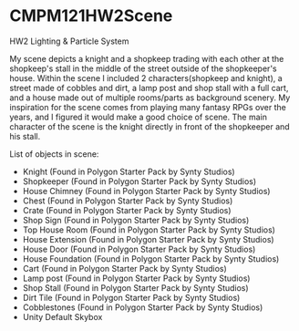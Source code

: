 # CMPM121HW2Scene
HW2 Lighting & Particle System

My scene depicts a knight and a shopkeep trading with each other at the shopkeep's stall in the middle of the street outside of the shopkeeper's house. Within the scene I included 2 characters(shopkeep and knight), a street made of cobbles and dirt, a lamp post and shop stall with a full cart, and a house made out of multiple rooms/parts as background scenery. My inspiration for the scene comes from playing many fantasy RPGs over the years, and I figured it would make a good choice of scene. The main character of the scene is the knight directly in front of the shopkeeper and his stall.

List of objects in scene:
- Knight (Found in Polygon Starter Pack by Synty Studios)
- Shopkeeper (Found in Polygon Starter Pack by Synty Studios)
- House Chimney (Found in Polygon Starter Pack by Synty Studios)
- Chest (Found in Polygon Starter Pack by Synty Studios)
- Crate (Found in Polygon Starter Pack by Synty Studios)
- Shop Sign (Found in Polygon Starter Pack by Synty Studios)
- Top House Room (Found in Polygon Starter Pack by Synty Studios)
- House Extension (Found in Polygon Starter Pack by Synty Studios)
- House Door (Found in Polygon Starter Pack by Synty Studios)
- House Foundation (Found in Polygon Starter Pack by Synty Studios)
- Cart (Found in Polygon Starter Pack by Synty Studios)
- Lamp post (Found in Polygon Starter Pack by Synty Studios)
- Shop Stall (Found in Polygon Starter Pack by Synty Studios)
- Dirt Tile (Found in Polygon Starter Pack by Synty Studios)
- Cobblestones (Found in Polygon Starter Pack by Synty Studios)
- Unity Default Skybox
